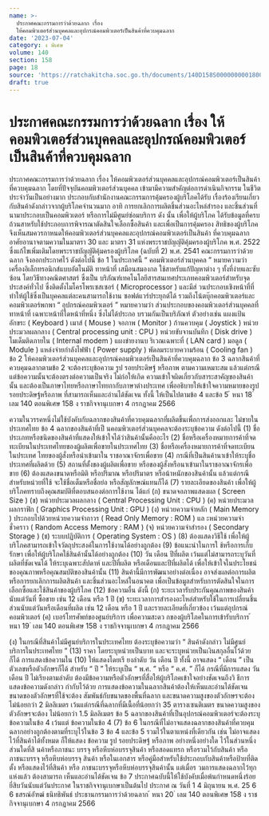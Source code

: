 ```yaml
---
name: >-
  ประกาศคณะกรรมการว่าด้วยฉลาก เรื่อง
  ให้คอมพิวเตอร์ส่วนบุคคลและอุปกรณ์คอมพิวเตอร์เป็นสินค้าที่ควบคุมฉลาก
date: '2023-07-04'
category: ง พิเศษ
volume: 140
section: 158
page: 18
source: 'https://ratchakitcha.soc.go.th/documents/140D158S0000000001800.pdf'
draft: true
---
```


# ประกาศคณะกรรมการว่าด้วยฉลาก เรื่อง ให้คอมพิวเตอร์ส่วนบุคคลและอุปกรณ์คอมพิวเตอร์เป็นสินค้าที่ควบคุมฉลาก

ประกาศคณะกรรมการว่าด้วยฉลาก เรื่อง ให้คอมพิวเตอร์ส่วนบุคคลและอุปกรณ์คอมพิวเตอร์เป็นสินค้าที่ควบคุมฉลาก โดยที่ปัจจุบันคอมพิวเตอร์ส่วนบุคคล เข้ามามีความสำคัญต่อการดำเนินกิจกรรม ในชีวิตประจำวันเป็นอย่างมาก ประกอบกับสำนักงานคณะกรรมการคุ้มครองผู้บริโภคได้รับ เรื่องร้องเรียนเกี่ยวกับสินค้าดังกล่าวจากผู้บริโภคจำนวนมาก อาทิ การยกเลิกการผลิตชิ้นส่วนอะไหล่สำรอง และชิ้นส่วนที่นามาประกอบเป็นคอมพิวเตอร์ หรือการไม่มีศูนย์ซ่อมบริการ ดัง นั้น เพื่อให้ผู้บริโภค ได้รับข้อมูลที่ครบถ้วนสาหรับใช้ประกอบการพิจารณาตัดสินใจเลือกซื้อสินค้า และเพื่อเป็นการคุ้มครอง สิทธิของผู้บริโภค จึงเห็นสมควรกาหนดให้คอมพิวเตอร์ส่วนบุคคลและอุปกรณ์คอมพิวเตอร์เป็นสินค้า ที่ควบคุมฉลาก อาศัยอานาจตามความในมาตรา 30 และ มาตรา 31 แห่งพระราชบัญญัติคุ้มครองผู้บริโภค พ.ศ. 2522 ซึ่งแก้ไขเพิ่มเติมโดยพระราชบัญญัติคุ้มครองผู้บริโภค (ฉบับที่ 2) พ.ศ. 2541 คณะกรรมการว่าด้วยฉลาก จึงออกประกาศไว้ ดังต่อไปนี้ ข้อ 1 ในประกาศนี้ “ คอมพิวเตอร์ส่วนบุคคล ” หมายความว่า เครื่องอิเล็กทรอนิกส์แบบอัตโนมัติ ทาหน้าที่ เสมือนสมองกล ใช้สาหรับแก้ปัญหาต่าง ๆ ทั้งที่ง่ายและซับซ้อน โดยวิธีทางคณิตศาสตร์ ซึ่งเป็น บริภัณฑ์เทคโนโลยีสารสนเทศประเภทคอมพิวเตอร์สำหรับจุดประสงค์ทั่วไป ซึ่งติดตั้งไมโครโพรเซสเซอร์ ( Microprocessor ) และมีส่ วนประกอบเชิงหน้าที่ที่ทำให้ผู้ใช้ซึ่งเป็นบุคคลแต่ละคนสามารถใช้งาน ซอฟต์แวร์ประยุกต์ได้ รวมถึงโน้ตบุ๊กคอมพิวเตอร์และคอมพิวเตอร์พกพา “ อุปกรณ์คอมพิวเตอร์ ” หมายความว่า ส่วนประกอบของคอมพิวเตอร์ส่วนบุคคลที่ทาหน้าที่ เฉพาะหน้าที่ใดหน้าที่หนึ่ง ซึ่งไม่ได้ประกอ บรวมกันเป็นบริภัณฑ์ ตัวอย่างเช่น แผงแป้นอักขระ ( Keyboard ) เมาส์ ( Mouse ) จอภาพ ( Monitor ) ก้านควบคุม ( Joystick ) หน่วยประมวลผลกลาง ( Central processing unit : CPU ) หน่วยขับจานบันทึก ( Disk drive ) โมเด็มติดภายใน ( Internal modem ) แผงข่ายงานบ ริเวณเฉพาะที่ ( LAN card ) มอดูล ( Module ) แหล่งจ่ายกำลังไฟฟ้า ( Power supply ) พัดลมระบายความร้อน ( Cooling fan ) ข้อ 2 ให้คอมพิวเตอร์ส่วนบุคคลและอุปกรณ์คอมพิวเตอร์เป็นสินค้าที่ควบคุมฉลาก ข้อ 3 ฉลากสินค้าที่ควบคุมฉลากตามข้อ 2 จะต้องระบุข้อความ รูป รอยประดิษฐ์ หรือภาพ ตามความเหมาะสม แล้วแต่กรณี แต่ข้อความนั้นจะต้องตรงต่อความเป็นจริง ไม่ก่อให้เกิด ความเข้าใจผิดเกี่ยวกับสาระสาคัญของสินค้านั้น และต้องเป็นภาษาไทยหรือภาษาไทยกากับภาษาต่างประเทศ เพื่ออธิบายให้เข้าใจความหมายของรูป รอยประดิษฐ์หรือภาพ ที่สามารถเห็นและอ่านได้ชัดเจน ทั้งนี้ ให้เป็นไปตามข้อ 4 และข้อ 5 ้ หนา 18 ่ เลม 140 ตอนพิเศษ 158 ง ราชกิจจานุเบกษา 4 กรกฎาคม 2566

ความในวรรคหนึ่งไม่ใช้บังคับกับฉลากของสินค้าที่ควบคุมฉลากที่ผลิตขึ้นเพื่อการส่งออกและ ไม่ขายในประเทศไทย ข้อ 4 ฉลากของสินค้าที่เป็ นคอมพิวเตอร์ส่วนบุคคลจะต้องระบุข้อความ ดังต่อไปนี้ (1) ชื่อประเภทหรือชนิดของสินค้าที่แสดงให้เข้าใจได้ว่าสินค้านั้นคืออะไร (2) ชื่อหรือเครื่องหมายการค้าที่จดทะเบียนในประเทศไทยของผู้ผลิตเพื่อขายในประเทศไทย (3) ชื่อหรือเครื่องหมายการค้าที่จดทะเบียนในประเทศ ไทยของผู้สั่งหรือนำเข้ามาใน ราชอาณาจักรเพื่อขาย (4) กรณีที่เป็นสินค้านาเข้าให้ระบุชื่อประเทศที่ผลิตด้วย (5) สถานที่ตั้งของผู้ผลิตเพื่อขาย หรือของผู้สั่งหรือนาเข้ามาในราชอาณาจักรเพื่อขาย (6) ต้องแสดงขนาดหรือมิติ หรือปริมาณ หรือปริมาตร หรือน้าหนักของสินค้านั้น แล้วแต่กรณี สำหรับหน่วยที่ใช้ จะใช้ชื่อเต็มหรือชื่อย่อ หรือสัญลักษณ์แทนก็ได้ (7) รายละเอียดของสินค้า เพื่อให้ผู้บริโภคทราบถึงคุณสมบัติที่ตอบสนองต่อการใช้งาน ได้แก่ (ก) ขนาดจอภาพแสดงผล ( Screen Size ) (ข) หน่วยประมวลผลกลาง ( Central Processing Unit : CPU ) (ค) หน่วยประมวลผลกราฟิก ( Graphics Processing Unit : GPU ) (ง) หน่วยความจำหลัก ( Main Memory ) ประกอบไปด้วยหน่วยความจำถาวร ( Read Only Memory : ROM ) แล ะหน่วยความจำชั่วคราว ( Random Access Memory : RAM ) (จ) หน่วยความจำสำรอง ( Secondary Storage ) (ช) ระบบปฏิบัติการ ( Operating System : OS ) (8) ต้องแสดงวิธีใช้ เพื่อให้ผู้บริโภคสามารถเข้าใจวัตถุประสงค์ในการใช้งานได้อย่างถูกต้อง (9) ข้อแนะนำในการใ ช้หรือการเก็บรักษา เพื่อให้ผู้บริโภคใช้สินค้านั้นได้อย่างถูกต้อง (10) วัน เดือน ปีที่ผลิต เว้นแต่ไม่สามารถระบุวันที่ผลิตที่ชัดเจนได้ ให้ระบุเฉพาะสัปดาห์ และปีที่ผลิต หรือเดือนและปีที่ผลิตได้ เพื่อให้เข้าใจในประโยชน์ของคุณภาพหรือคุณสมบัติของสินค้านั้น (11) สินค้านี้มีการพัฒนาอย่างต่อเนื่อง อาจส่งผลต่อการผลิตหรือการยกเลิกการผลิตสินค้า และชิ้นส่วนอะไหล่ในอนาคต เพื่อเป็นข้อมูลสำหรับการตัดสินใจในการเลือกซื้อและใช้สินค้าของผู้บริโภค (12) ข้อความอื่น ดังนี้ (ก) ระยะเวลารับประกันคุณภาพของสินค้านับแต่วันที่ ซื้อขาย เช่น 12 เดือน หรือ 1 ปี (ข) ระยะเวลาการสำรองอะไหล่สำหรับใช้ในการเปลี่ยนชิ้นส่วนนับแต่วันหรือเดือนที่ผลิต เช่น 12 เดือน หรือ 1 ปี และรายละเอียดที่เกี่ยวข้อง เว้นแต่อุปกรณ์คอมพิวเตอร์ (ค) เบอร์โทรศัพท์ของศูนย์บริการ เพื่อความสะดว กของผู้บริโภคในการเข้ารับบริการ ้ หนา 19 ่ เลม 140 ตอนพิเศษ 158 ง ราชกิจจานุเบกษา 4 กรกฎาคม 2566

(ง) ในกรณีที่สินค้าไม่มีศูนย์บริการในประเทศไทย ต้องระบุข้อความว่า “ สินค้าดังกล่าว ไม่มีศูนย์บริการในประเทศไทย ” (13) ราคา โดยระบุหน่วยเป็นบาท และจะระบุหน่วยเป็นเงินสกุลอื่นไว้ด้วยก็ได้ การแสดงข้อความใน (10) ให้แสดงโดยเรี ยงลำดับ วัน เดือน ปี ทั้งนี้ อาจแสดง “ เดือน ” เป็นตัวเลขหรือตัวอักษรก็ได้ สำหรับ “ ปี ” ให้ระบุเป็น “ พ.ศ. ” หรือ “ ค.ศ. ” ก็ได้ กรณีที่มีการแสดง วัน เดือน ปี ไม่เรียงตามลำดับ ต้องมีข้อความหรือตัวอักษรที่สื่อให้ผู้บริโภคเข้าใจอย่างชัดเจนถึงวิ ธีการ แสดงข้อความดังกล่าว กำกับไว้ด้วย การแสดงข้อความในฉลากสินค้าต้องให้เห็นและอ่านได้ชัดเจน ขนาดของตัวอักษรที่ใช้จะต้อง สัมพันธ์กับขนาดของพื้นที่ฉลาก และขนาดความสูงของตัวอักษรจะต้องไม่น้อยกว่า 2 มิลลิเมตร เว้นแต่กรณีที่ฉลากที่มีเนื้อที่น้อยกว่า 35 ตารางเซนติเมตร ขนาดความสูงของตัวอักษรจะต้อง ไม่น้อยกว่า 1.5 มิลลิเมตร ข้อ 5 ฉลากของสินค้าที่เป็นอุปกรณ์คอมพิวเตอร์จะต้องระบุข้อความในข้อ 4 เว้นแต่ ข้อความในข้อ 4 (7) ข้อ 6 ในกรณีที่ไม่อาจแสดงฉลากของสินค้าที่ควบคุมฉลากอย่างถูกต้องตามที่ระบุไว้ในข้อ 3 ข้อ 4 และข้อ 5 รวมไว้ในตาแหน่งที่เดียวกัน เช่น ไม่อาจแสดงไว้ที่สินค้าได้ทั้งหมด ก็ให้แสดง ข้อความ รูป รอยประดิษฐ์ หรือภาพ อย่างหนึ่งอย่างใด ไว้ในส่วนหนึ่งส่วนใดที่สิ นค้าหรือภาชนะ บรรจุ หรือหีบห่อบรรจุสินค้า หรือสอดแทรก หรือรวมไว้กับสินค้า หรือภาชนะบรรจุ หรือหีบห่อบรรจุ สินค้า หรือในเอกสาร หรือคู่มือสำหรับใช้ประกอบกับสินค้าหรือป้ายที่ติดตั้ง หรือแสดงไว้ที่สินค้า หรือ ภาชนะบรรจุหรือหีบห่อบรรจุสินค้านั้น แต่เมื่อร วมการแสดงฉลากไว้ทุกแห่งแล้ว ต้องสามารถ เห็นและอ่านได้ชัดเจน ข้อ 7 ประกาศฉบับนี้ให้ใช้บังคับเมื่อพ้นกำหนดหนึ่งร้อยยี่สิบวันนับแต่วันประกาศ ในราชกิจจานุเบกษาเป็นต้นไป ประกาศ ณ วันที่ 1 4 มิถุนายน พ.ศ. 25 6 6 ธสรณ์อัฑฒ์ ธนิทธิพันธ์ ประธานกรรมการว่าด้วยฉลาก ้ หนา 20 ่ เลม 140 ตอนพิเศษ 158 ง ราชกิจจานุเบกษา 4 กรกฎาคม 2566
